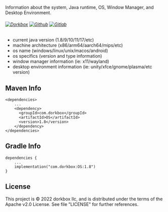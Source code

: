 Information about the system, Java runtime, OS, Window Manager, and Desktop Environment.

###### [![Dorkbox](https://badge.dorkbox.com/dorkbox.svg "Dorkbox")](https://git.dorkbox.com/dorkbox/OS) [![Github](https://badge.dorkbox.com/github.svg "Github")](https://github.com/dorkbox/OS) [![Gitlab](https://badge.dorkbox.com/gitlab.svg "Gitlab")](https://gitlab.com/dorkbox/OS)


* current java version (1.8/9/10/11/17/etc)
* machine architecture (x86/arm64/aarch64/mips/etc)
* os name (windows/linux/unix/macos/android)
* os specifics (version and type information)
* window manager information (ie: x11/wayland)
* desktop environment information (ie: unity/xfce/gnome/plasma/etc version)



Maven Info
---------
```
<dependencies>
    ...
    <dependency>
      <groupId>com.dorkbox</groupId>
      <artifactId>OS</artifactId>
      <version>1.8</version>
    </dependency>
</dependencies>
```

Gradle Info
---------
```
dependencies {
    ...
    implementation("com.dorkbox:OS:1.8")
}
```

License
---------
This project is © 2022 dorkbox llc, and is distributed under the terms of the Apache v2.0 License. See file "LICENSE" for further 
references.
